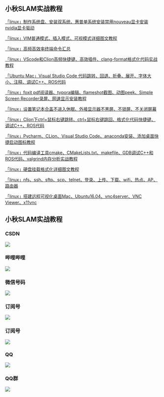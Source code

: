 ## 小秋SLAM实战教程

[「linux」制作系统盘、安装双系统、惠普单系统安装禁用nouveau显卡安装nvidia显卡驱动](https://blog.csdn.net/qq_21950671/article/details/90698632)


[「linux」VIM普通模式、插入模式、可视模式详细图文教程](https://blog.csdn.net/qq_21950671/article/details/108411541)


[「linux」高频高效率终端命令汇总](https://blog.csdn.net/qq_21950671/article/details/108389642)


[「linux」VScode和Clion高频快捷键、高效插件、clang-format格式化代码实战教程](https://blog.csdn.net/qq_21950671/article/details/112624415)


[「Ubuntu Mac」Visual Studio Code 代码跳转、回退、折叠、展开、字体大小、注释、调试C++、ROS代码](https://blog.csdn.net/qq_21950671/article/details/100552483)


[「linux」foxit pdf阅读器、typora编辑、flameshot截图、动图peek、Simple Screen Recorder录屏、网速显示安装教程](https://blog.csdn.net/qq_21950671/article/details/90770604)


[「linux」设置笔记本合盖不进入休眠、外接显示器不黑屏、不锁屏、不关闭屏幕](https://chunqiushenye.blog.csdn.net/article/details/90520548)


[「linux」Clion下ctrl+鼠标右键跳转、ctrl+鼠标右键跳回、格式化代码快捷键、调试C++、ROS代码](https://chunqiushenye.blog.csdn.net/article/details/90474702)


[「linux」Pycharm、CLion、Visual Studio Code、anaconda安装、添加桌面快捷启动图标教程](https://chunqiushenye.blog.csdn.net/article/details/113997075)


[「linux」代码编译工具cmake、CMakeLists.txt、makefile、GDB调试C++和ROS代码、valgrind内存分析实战教程](https://chunqiushenye.blog.csdn.net/article/details/94456864)


[「linux」硬盘挂载格式化详细图文教程](https://chunqiushenye.blog.csdn.net/article/details/85098022)


[「linux」nfs、ssh、sftp、scp、telnet、登录、上传、下载、wifi、热点、AP、路由器](https://chunqiushenye.blog.csdn.net/article/details/111695646)


[「linux」搭建远程可视化桌面Mac、Ubuntu16.04、vnc4server、VNC Viewer、x11vnc](https://chunqiushenye.blog.csdn.net/article/details/122022262)


## 小秋SLAM实战教程

### CSDN
![](./iamge/csdn.jpg)

### 哔哩哔哩
![](./iamge/bilibili.jpg)

### 微信号码
![](./iamge/weixin.jpg)

### 订阅号
![](./iamge/xiaoqiuslambiji.jpg)

### 订阅号
![](./iamge/xiaoqiuslamshizhanjiaocheng.jpg)

### QQ
![](./iamge/qq.jpg)

### QQ群
![](./iamge/qqqun.jpg)
